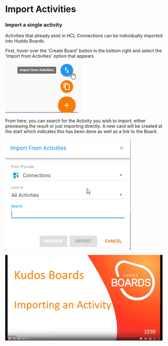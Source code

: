 # Import Activities

### Import a single activity

Activities that already exist in HCL Connections can be individually imported into Huddo Boards.

First, hover over the 'Create Board' button in the bottom right and select the 'Import from Activities' option that appears

![](/assets/boards/Import_activity.png)

From here, you can search for the Activity you wish to import, either previewing the result or just importing directly. A new card will be created at the start which indicates this has been done as well as a link to the Board.

![](/assets/boards/Import_activity_popup.png)

[![Tutorial Video](/assets/boards/ImportActivityVideo.png)](https://www.youtube.com/watch?v=LFoInX45ISg&feature=youtu.be)

